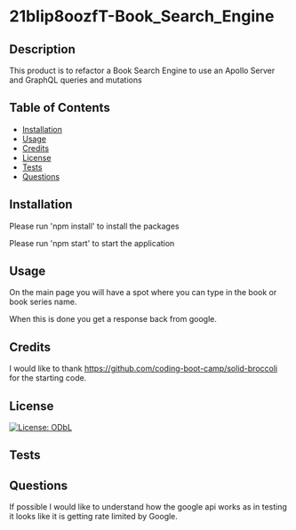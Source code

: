 # 21bIip8oozfT-Book_Search_Engine

## Description
    
This product is to refactor a Book Search Engine to use an Apollo Server and GraphQL queries and mutations
    
## Table of Contents
    
* [Installation](#installation)
* [Usage](#usage)
* [Credits](#credits)
* [License](#license)
* [Tests](#tests)
* [Questions](#questions)
    
## Installation
    
Please run 'npm install' to install the packages

Please run 'npm start' to start the application
    
## Usage
    
On the main page you will have a spot where you can type in the book or book series name. 

When this is done you get a response back from google.


    
## Credits
    
I would like to thank https://github.com/coding-boot-camp/solid-broccoli for the starting code.
    
## License
    
[![License: ODbL](https://img.shields.io/badge/License-PDDL-brightgreen.svg)](https://opendatacommons.org/licenses/pddl/)
    
## Tests
    

    
## Questions

If possible I would like to understand how the google api works as in testing it looks like it is getting rate limited by Google. 